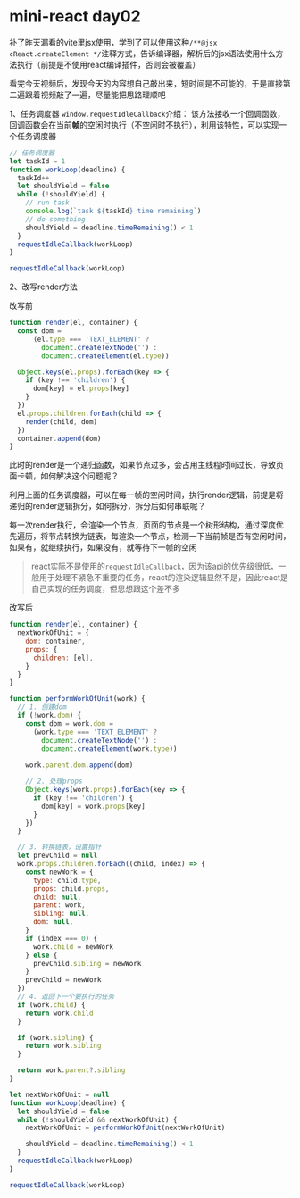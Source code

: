 # mini-react day02

补了昨天漏看的vite里jsx使用，学到了可以使用这种`/**@jsx cReact.createElement */`注释方式，告诉编译器，解析后的jsx语法使用什么方法执行（前提是不使用react编译插件，否则会被覆盖）

看完今天视频后，发现今天的内容想自己敲出来，短时间是不可能的，于是直接第二遍跟着视频敲了一遍，尽量能把思路理顺吧

1、任务调度器
`window.requestIdleCallback`介绍：
该方法接收一个回调函数，回调函数会在当前**帧**的空闲时执行（不空闲时不执行），利用该特性，可以实现一个任务调度器
```js
// 任务调度器
let taskId = 1
function workLoop(deadline) {
  taskId++
  let shouldYield = false
  while (!shouldYield) {
    // run task
    console.log(`task ${taskId} time remaining`)
    // do something
    shouldYield = deadline.timeRemaining() < 1
  }
  requestIdleCallback(workLoop)
}

requestIdleCallback(workLoop)
```

2、改写render方法

改写前
```js
function render(el, container) {
  const dom =
      (el.type === 'TEXT_ELEMENT' ?
        document.createTextNode('') :
        document.createElement(el.type))

  Object.keys(el.props).forEach(key => {
    if (key !== 'children') {
      dom[key] = el.props[key]
    }
  })
  el.props.children.forEach(child => {
    render(child, dom)
  })
  container.append(dom)
}
```

此时的render是一个递归函数，如果节点过多，会占用主线程时间过长，导致页面卡顿，如何解决这个问题呢？

利用上面的任务调度器，可以在每一帧的空闲时间，执行render逻辑，前提是将递归的render逻辑拆分，如何拆分，拆分后如何串联呢？

每一次render执行，会渲染一个节点，页面的节点是一个树形结构，通过深度优先遍历，将节点转换为链表，每渲染一个节点，检测一下当前帧是否有空闲时间，如果有，就继续执行，如果没有，就等待下一帧的空闲
> react实际不是使用的`requestIdleCallback`，因为该api的优先级很低，一般用于处理不紧急不重要的任务，react的渲染逻辑显然不是，因此react是自己实现的任务调度，但思想跟这个差不多


改写后
```js
function render(el, container) {
  nextWorkOfUnit = {
    dom: container,
    props: {
      children: [el],
    }
  }
}

function performWorkOfUnit(work) {
  // 1. 创建dom
  if (!work.dom) {
    const dom = work.dom =
      (work.type === 'TEXT_ELEMENT' ?
        document.createTextNode('') :
        document.createElement(work.type))
  
    work.parent.dom.append(dom)

    // 2. 处理props
    Object.keys(work.props).forEach(key => {
      if (key !== 'children') {
        dom[key] = work.props[key]
      }
    })
  }

  // 3. 转换链表，设置指针
  let prevChild = null
  work.props.children.forEach((child, index) => {
    const newWork = {
      type: child.type,
      props: child.props,
      child: null,
      parent: work,
      sibling: null,
      dom: null,
    }
    if (index === 0) {
      work.child = newWork
    } else {
      prevChild.sibling = newWork
    }
    prevChild = newWork
  })
  // 4. 返回下一个要执行的任务
  if (work.child) {
    return work.child
  }

  if (work.sibling) {
    return work.sibling
  }

  return work.parent?.sibling
}

let nextWorkOfUnit = null
function workLoop(deadline) {
  let shouldYield = false
  while (!shouldYield && nextWorkOfUnit) {
    nextWorkOfUnit = performWorkOfUnit(nextWorkOfUnit)

    shouldYield = deadline.timeRemaining() < 1
  }
  requestIdleCallback(workLoop)
}

requestIdleCallback(workLoop)
```